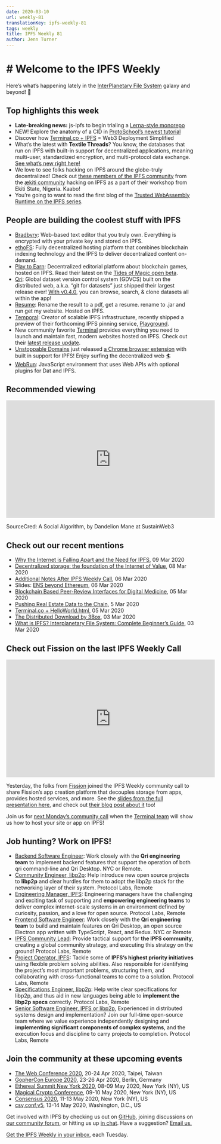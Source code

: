 ```yaml
---
date: 2020-03-10
url: weekly-81
translationKey: ipfs-weekly-81
tags: weekly
title: IPFS Weekly 81
author: Jenn Turner
---
```


# # Welcome to the IPFS Weekly

Here’s what’s happening lately in the [InterPlanetary File System](https://ipfs.io/) galaxy and beyond! 🚀

## Top highlights this week

* **Late-breaking news:** js-ipfs to begin trialing a [Lerna-style monorepo](https://github.com/ipfs/js-ipfs/issues/2877)
* NEW! Explore the anatomy of a CID in [ProtoSchool’s newest tutorial](https://blog.ipfs.io/2020-03-04-protoschool-tutorial-anatomy-of-a-cid/)
* Discover how [Terminal.co + IPFS](https://blog.terminal.co/posts/Terminal+IPFS) = Web3 Deployment Simplified
* What’s the latest with **Textile Threads**? You know, the databases that run on IPFS with built-in support for decentralized applications, meaning multi-user, standardized encryption, and multi-protocol data exchange. [See what’s new right here!](https://blog.textile.io/textile-threads-progress-report-march-2020/)
* We love to see folks hacking on IPFS around the globe–truly decentralized! Check out [these members of the IPFS community](https://twitter.com/aeternity/status/1237030560444420098) from the [ækiti community](https://aekiti.com/) hacking on IPFS as a part of their workshop from Ekiti State, Nigeria. Kaabo!  
* You’re going to want to read the first blog of the [Trusted WebAssembly Runtime on the IPFS series](https://medium.com/@pushbar/0-of-n-cover-letter-of-the-trusted-webassembly-runtime-on-ipfs-12a4fd8c4338).


## People are building the coolest stuff with IPFS

* [Bradbvry](https://bradbvry.now.sh/home): Web-based text editor that you truly own. Everything is encrypted with your private key and stored on IPFS.
* [ethoFS](https://ethofs.com/): Fully decentralized hosting platform that combines blockchain indexing technology and the IPFS to deliver decentralized content on-demand. 
* [Play to Earn](http://www.playtoearn.online/): Decentralized editorial platform about blockchain games, hosted on IPFS. Read their latest on the [Tides of Magic open beta](https://medium.com/play-to-earn/tides-of-magic-launched-open-beta-6868a8d2fc05). 
* [Qri](https://qri.io/): Global dataset version control system (GDVCS) built on the distributed web, a.k.a. “git for datasets” just shipped their largest release ever! [With v0.4.0](https://github.com/qri-io/desktop/releases/tag/v0.4.0), you can browse, search, & clone datasets all within the app!
* [Resume](https://github.com/denzuko/resume): Rename the result to a pdf, get a resume. rename to .jar and run get my website. Hosted on IPFS.
* [Temporal](https://temporal.cloud/): Creator of scalable IPFS infrastructure, recently shipped a preview of their forthcoming IPFS pinning service, [Playground](https://play2.temporal.cloud/).
* New community favorite [Terminal](https://terminal.co/) provides everything you need to launch and maintain fast, modern websites hosted on IPFS. Check out their [latest release update](https://blog.terminal.co/posts/Release-update-1).
* [Unstoppable Domains](https://unstoppabledomains.com/) just released [a Chrome browser extension](https://unstoppabledomains.com/extension) with built in support for IPFS! Enjoy surfing the decentralized web 🏄
* [WebRun](https://github.com/RangerMauve/webrun): JavaScript environment that uses Web APIs with optional plugins for Dat and IPFS.


## Recommended viewing

<iframe width="560" height="315" src="https://www.youtube.com/embed/yVTqRLekRl4" frameborder="0" allow="accelerometer; autoplay; encrypted-media; gyroscope; picture-in-picture" allowfullscreen></iframe>

SourceCred: A Social Algorithm, by Dandelion Mane at SustainWeb3


## Check out our recent mentions

* [Why the Internet is Falling Apart and the Need for IPFS](https://codeclimbing.com/why-the-internet-is-falling-apart-and-the-need-for-ipfs/), 09 Mar 2020
* [Decentralized storage: the foundation of the Internet of Value](https://www.criptonoticias.com/redes-protocolos/almacenamiento-descentralizado-base-internet-valor/), 08 Mar 2020
* [Additional Notes After IPFS Weekly Call](https://blog.aira.life/additional-notes-after-ipfs-weekly-call-87111f10e8bd), 06 Mar 2020
* Slides: [ENS beyond Ethereum](https://speakerdeck.com/makoto_inoue/ens-beyond-ethereum), 06 Mar 2020
* [Blockchain Based Peer-Review Interfaces for Digital Medicine](https://www.frontiersin.org/articles/10.3389/fbloc.2020.00008/full), 05 Mar 2020
* [Pushing Real Estate Data to the Chain](https://medium.com/realtplatform/pushing-real-estate-data-to-the-chain-98d8f1429e99), 5 Mar 2020
* [Terminal.co + HelloWorld.html](https://blog.terminal.co/posts/terminal+helloWorld), 05 Mar 2020
* [The Distributed Download by 3Box](https://medium.com/3box/the-distributed-download-11cef378cbcc), 03 Mar 2020
* [What is IPFS? Interplanetary File System: Complete Beginner’s Guide](https://blockonomi.com/interplanetary-file-system/), 03 Mar 2020


## Check out Fission on the last IPFS Weekly Call

<iframe width="560" height="315" src="https://www.youtube.com/embed/wvmZj7IE9Bo" frameborder="0" allow="accelerometer; autoplay; encrypted-media; gyroscope; picture-in-picture" allowfullscreen></iframe>

Yesterday, the folks from [Fission](https://blog.fission.codes/) joined the IPFS Weekly community call to share Fission’s app creation platform that decouples storage from apps, provides hosted services, and more. See the [slides from the full presentation here](https://talk.fission.codes/t/ipfs-weekly-community-call-fission-presenting/520), and check out [their blog post about it](https://blog.fission.codes/fission-on-the-ipfs-community-call/) too! 

Join us for [next Monday’s community call](https://github.com/ipfs/team-mgmt#-ipfs-weekly-call--formerly-known-as-ipfs-all-hands-call) when the [Terminal team](https://terminal.co/) will show us how to host your site or app on IPFS!


## Job hunting? Work on IPFS!

* [Backend Software Engineer](https://qri.io/jobs/job-backend-software-engineer): Work closely with the **Qri engineering team** to implement backend features that support the operation of both qri command-line and Qri Desktop. NYC or Remote.
* [Community Engineer, libp2p](https://jobs.lever.co/protocol/0afd449f-b292-42b4-abfd-af26415b796b): Help introduce new open source projects to **libp2p** and clear hurdles for them to adopt the libp2p stack for the networking layer of their system. Protocol Labs, Remote
* [Engineering Manager, IPFS](https://jobs.lever.co/protocol/3f0787e8-58b3-4122-a1ea-424561d2658f): Engineering managers have the challenging and exciting task of supporting and **empowering engineering teams** to deliver complex internet-scale systems in an environment defined by curiosity, passion, and a love for open source. Protocol Labs, Remote
* [Frontend Software Engineer](https://qri.io/jobs/job-frontend-software-engineer): Work closely with the **Qri engineering team** to build and maintain features on Qri Desktop, an open source Electron app written with TypeScript, React, and Redux. NYC or Remote
* [IPFS Community Lead](https://jobs.lever.co/protocol/71c4a9b9-af90-4ce9-9dba-8b72507997bf): Provide tactical support for **the IPFS community**, creating a global community strategy, and executing this strategy on the ground! Protocol Labs, Remote
* [Project Operator, IPFS](https://jobs.lever.co/protocol/135cecff-ecc4-49ca-b516-61b63fd4d9ef): Tackle some of **IPFS’s highest priority initiatives** using flexible problem solving abilities. Also responsible for identifying the project’s most important problems, structuring them, and collaborating with cross-functional teams to come to a solution. Protocol Labs, Remote
* [Specifications Engineer, libp2p](https://jobs.lever.co/protocol/0ee37e17-5fb3-4b0f-8559-e5fca363e268): Help write clear specifications for libp2p, and thus aid in new languages being able to **implement the libp2p specs** correctly. Protocol Labs, Remote
* [Senior Software Engineer, IPFS or libp2p](https://jobs.lever.co/protocol/82793e56-124f-484c-bf13-357ef0b45bc6), Experienced in distributed systems design and implementation? Join our full-time open-source team where we value experience independently designing and **implementing significant components of complex systems**, and the execution focus and discipline to carry projects to completion. Protocol Labs, Remote


## Join the community at these upcoming events

* [The Web Conference 2020](https://www2020.thewebconf.org/), 20-24 Apr 2020, Taipei, Taiwan
* [GopherCon Europe 2020](https://gophercon.berlin/), 23-26 Apr 2020, Berlin, Germany
* [Ethereal Summit New York 2020](https://www.etherealsummit.com/), 08-09 May 2020, New York (NY), US
* [Magical Crypto Conference](https://www.magicalcryptoconference.com/2020-nyc#countdown), 09-10 May 2020, New York (NY), US
* [Consensus 2020](https://www.coindesk.com/events/consensus-2020), 11-13 May 2020, New York (NY), US
* [csv,conf,v5](https://csvconf.com/), 13-14 May 2020, Washington, D.C., US


Get involved with IPFS by checking us out on [GitHub](https://github.com/ipfs), joining discussions on [our community forum](https://discuss.ipfs.io/), or hitting us up [in chat](https://riot.im/app/#/room/#ipfs:matrix.org). Have a suggestion? [Email us.](mailto:newsletter@ipfs.io)

[Get the IPFS Weekly in your inbox](https://ipfs.us4.list-manage.com/subscribe?u=25473244c7d18b897f5a1ff6b&id=cad54b2230), each Tuesday.
